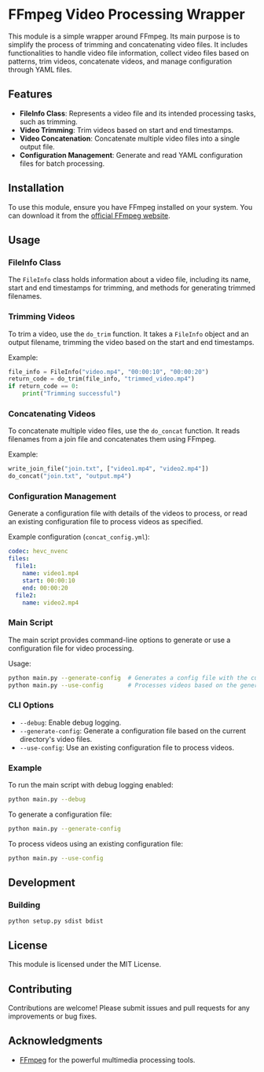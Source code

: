 # FFmpeg Video Processing Wrapper

This module is a simple wrapper around FFmpeg. Its main purpose is to simplify the process of trimming and concatenating video files. It includes functionalities to handle video file information, collect video files based on patterns, trim videos, concatenate videos, and manage configuration through YAML files.

## Features

- **FileInfo Class**: Represents a video file and its intended processing tasks, such as trimming.
- **Video Trimming**: Trim videos based on start and end timestamps.
- **Video Concatenation**: Concatenate multiple video files into a single output file.
- **Configuration Management**: Generate and read YAML configuration files for batch processing.

## Installation

To use this module, ensure you have FFmpeg installed on your system. You can download it from the [official FFmpeg website](https://ffmpeg.org/download.html).

## Usage

### FileInfo Class

The `FileInfo` class holds information about a video file, including its name, start and end timestamps for trimming, and methods for generating trimmed filenames.

### Trimming Videos

To trim a video, use the `do_trim` function. It takes a `FileInfo` object and an output filename, trimming the video based on the start and end timestamps.

Example:
```python
file_info = FileInfo("video.mp4", "00:00:10", "00:00:20")
return_code = do_trim(file_info, "trimmed_video.mp4")
if return_code == 0:
    print("Trimming successful")
```

### Concatenating Videos

To concatenate multiple video files, use the `do_concat` function. It reads filenames from a join file and concatenates them using FFmpeg.

Example:
```python
write_join_file("join.txt", ["video1.mp4", "video2.mp4"])
do_concat("join.txt", "output.mp4")
```

### Configuration Management

Generate a configuration file with details of the videos to process, or read an existing configuration file to process videos as specified.

Example configuration (`concat_config.yml`):
```yaml
codec: hevc_nvenc
files:
  file1:
    name: video1.mp4
    start: 00:00:10
    end: 00:00:20
  file2:
    name: video2.mp4
```

### Main Script

The main script provides command-line options to generate or use a configuration file for video processing.

Usage:
```bash
python main.py --generate-config  # Generates a config file with the current directory's video files
python main.py --use-config       # Processes videos based on the generated config file
```

### CLI Options

- `--debug`: Enable debug logging.
- `--generate-config`: Generate a configuration file based on the current directory's video files.
- `--use-config`: Use an existing configuration file to process videos.

### Example

To run the main script with debug logging enabled:
```bash
python main.py --debug
```

To generate a configuration file:
```bash
python main.py --generate-config
```

To process videos using an existing configuration file:
```bash
python main.py --use-config
```

## Development

### Building
`python setup.py sdist bdist`

## License

This module is licensed under the MIT License.

## Contributing

Contributions are welcome! Please submit issues and pull requests for any improvements or bug fixes.

## Acknowledgments

- [FFmpeg](https://ffmpeg.org/) for the powerful multimedia processing tools.